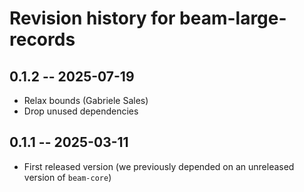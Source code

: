 # Revision history for beam-large-records

## 0.1.2 -- 2025-07-19

* Relax bounds (Gabriele Sales)
* Drop unused dependencies

## 0.1.1 -- 2025-03-11

* First released version
  (we previously depended on an unreleased version of `beam-core`)

